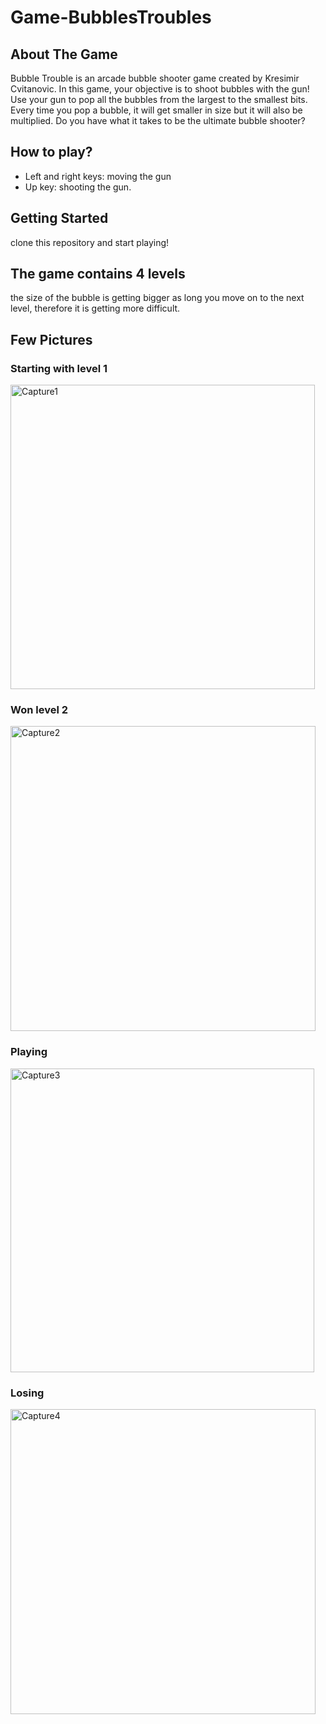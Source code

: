 # Game-BubblesTroubles
## About The Game
Bubble Trouble is an arcade bubble shooter game created by Kresimir Cvitanovic. 
In this game, your objective is to shoot bubbles with the gun!
Use your gun to pop all the bubbles from the largest to the smallest bits.
Every time you pop a bubble, it will get smaller in size but it will also be multiplied.
Do you have what it takes to be the ultimate bubble shooter?


## How to play?
* Left and right keys: moving the gun
* Up key: shooting the gun. 

## Getting Started
clone this repository and start playing! 

## The game contains 4 levels
the size of the bubble is getting bigger as long you move on to the next level, therefore it is getting more difficult.

## Few Pictures
### Starting with level 1
<img width="487" alt="Capture1" src="https://user-images.githubusercontent.com/92690592/202531666-3ede15a2-3a8b-4367-898c-452e94b0e242.PNG">

### Won level 2 
<img width="488" alt="Capture2" src="https://user-images.githubusercontent.com/92690592/202532214-09343347-32da-414c-bb83-f6581f9c2c43.PNG">

### Playing 
<img width="486" alt="Capture3" src="https://user-images.githubusercontent.com/92690592/202532231-f6201dbe-645a-458d-b628-aa6d679918bd.PNG">

### Losing 
<img width="488" alt="Capture4" src="https://user-images.githubusercontent.com/92690592/202533311-907280bf-51d9-4571-a301-c96e85a014c0.PNG">

